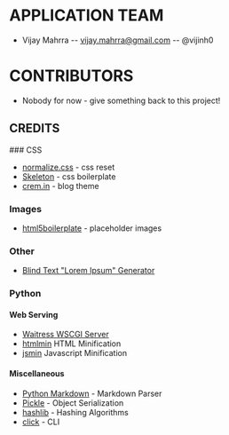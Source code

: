 # APPLICATION TEAM

* Vijay Mahrra -- vijay.mahrra@gmail.com -- @vijinh0

# CONTRIBUTORS

* Nobody for now - give something back to this project!

## CREDITS

### CSS
* [normalize.css](http://necolas.github.io/normalize.css/) - css reset
* [Skeleton](https://github.com/dhg/Skeleton/) - css boilerplate
* [crem.in](https://github.com/kudos/crem.in/tree/master/css) - blog theme

### Images
* [html5boilerplate](https://html5boilerplate.com/) - placeholder images

### Other
* [Blind Text "Lorem Ipsum" Generator](http://www.blindtextgenerator.com/lorem-ipsum)

### Python
#### Web Serving
* [Waitress WSCGI Server](http://docs.pylonsproject.org/projects/waitress/en/latest/index.html)
* [htmlmin](http://docs.python.org/library/htmlmin) HTML Minification
* [jsmin](https://bitbucket.org/dcs/jsmin/) Javascript Minification

#### Miscellaneous
* [Python Markdown](http://pythonhosted.org//Markdown/siteindex.html) - Markdown Parser
* [Pickle](https://docs.python.org/2/library/pickle.html) - Object Serialization
* [hashlib](https://docs.python.org/2/library/hashlib.html) - Hashing Algorithms
* [click](http://click.pocoo.org/4/) - CLI
